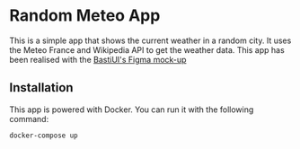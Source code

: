 # Random Meteo App

This is a simple app that shows the current weather in a random city. It uses the Meteo France and Wikipedia API to get the weather data.
This app has been realised with the [BastiUI's Figma mock-up](https://www.figma.com/community/file/1245835973918406873/bastiui-random-meteo)

## Installation

This app is powered with Docker. You can run it with the following command:

```bash
docker-compose up
```
